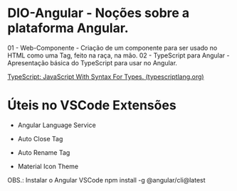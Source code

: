 # DIO-Angular - Noções sobre a plataforma Angular.
01 - Web-Componente - Criação de um componente para ser usado no HTML como uma Tag, feito na raça, na mão.
02 - TypeScript para Angular - Apresentação básica do TypeScript para usar no Angular.

[TypeScript: JavaScript With Syntax For Types. (typescriptlang.org)](https://www.typescriptlang.org/)


# Úteis no VSCode Extensões
* Angular Language Service
  
* Auto Close Tag
  
* Auto Rename Tag
  
* Material Icon Theme


OBS.: Instalar o Angular VSCode
npm install -g @angular/cli@latest